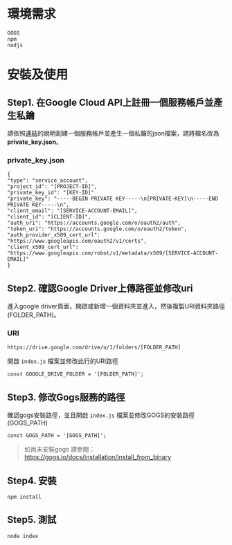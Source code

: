 # 環境需求
```
GOGS
npm
nodjs
```
# 安裝及使用
## Step1. 在Google Cloud API上註冊一個服務帳戶並產生私鑰

請依照[連結](https://cloud.google.com/iam/docs/creating-managing-service-account-keys)的說明創建一個服務帳戶並產生一個私鑰的json檔案，請將檔名改為**private_key.json**。
### private_key.json
```
{
"type": "service_account",
"project_id": "[PROJECT-ID]",
"private_key_id": "[KEY-ID]"
"private_key": "-----BEGIN PRIVATE KEY-----\n[PRIVATE-KEY]\n-----END PRIVATE KEY-----\n",
"client_email": "[SERVICE-ACCOUNT-EMAIL]",
"client_id": "[CLIENT-ID]",
"auth_uri": "https://accounts.google.com/o/oauth2/auth",
"token_uri": "https://accounts.google.com/o/oauth2/token",
"auth_provider_x509_cert_url": "https://www.googleapis.com/oauth2/v1/certs",
"client_x509_cert_url": "https://www.googleapis.com/robot/v1/metadata/x509/[SERVICE-ACCOUNT-EMAIL]"
}
```

## Step2. 確認Google Driver上傳路徑並修改uri
進入google driver頁面，開啟或新增一個資料夾並進入，然後複製URI資料夾路徑(FOLDER_PATH)。
### URI
```
https://drive.google.com/drive/u/1/folders/[FOLDER_PATH]
```

開啟 `index.js` 檔案並修改此行的URI路徑
```
const GOOGLE_DRIVE_FOLDER = '[FOLDER_PATH]';
```

## Step3. 修改Gogs服務的路徑
確認gogs安裝路徑，並且開啟 `index.js` 檔案並修改GOGS的安裝路徑(GOGS_PATH)
```
const GOGS_PATH = '[GOGS_PATH]';
```
> 如尚未安裝gogs 請參閱：https://gogs.io/docs/installation/install_from_binary

## Step4. 安裝
```
npm install
```

## Step5. 測試
```
node index
```
